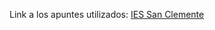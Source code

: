 Link a los apuntes utilizados: [IES San Clemente](https://xulioxesus.pages.iessanclemente.net/dwcs/)
